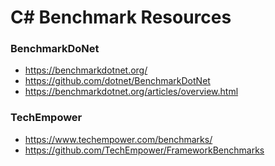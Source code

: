
C# Benchmark Resources
====


### BenchmarkDoNet
* https://benchmarkdotnet.org/ 
* https://github.com/dotnet/BenchmarkDotNet
* https://benchmarkdotnet.org/articles/overview.html



### TechEmpower
* https://www.techempower.com/benchmarks/
* https://github.com/TechEmpower/FrameworkBenchmarks


